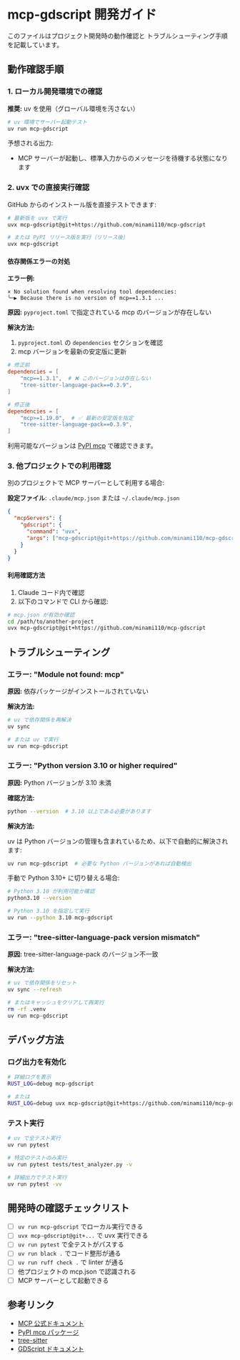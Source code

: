 # mcp-gdscript 開発ガイド

このファイルはプロジェクト開発時の動作確認と トラブルシューティング手順を記載しています。

## 動作確認手順

### 1. ローカル開発環境での確認

**推奨:** uv を使用（グローバル環境を汚さない）

```bash
# uv 環境でサーバー起動テスト
uv run mcp-gdscript
```

予想される出力:
- MCP サーバーが起動し、標準入力からのメッセージを待機する状態になります


### 2. uvx での直接実行確認

GitHub からのインストール版を直接テストできます:

```bash
# 最新版を uvx で実行
uvx mcp-gdscript@git+https://github.com/minami110/mcp-gdscript

# または PyPI リリース版を実行（リリース後）
uvx mcp-gdscript
```

#### 依存関係エラーの対処

**エラー例:**
```
× No solution found when resolving tool dependencies:
╰─▶ Because there is no version of mcp==1.3.1 ...
```

**原因:** `pyproject.toml` で指定されている mcp のバージョンが存在しない

**解決方法:**
1. `pyproject.toml` の `dependencies` セクションを確認
2. mcp バージョンを最新の安定版に更新

```toml
# 修正前
dependencies = [
    "mcp==1.3.1",  # ❌ このバージョンは存在しない
    "tree-sitter-language-pack==0.3.9",
]

# 修正後
dependencies = [
    "mcp>=1.19.0",  # ✅ 最新の安定版を指定
    "tree-sitter-language-pack==0.3.9",
]
```

利用可能なバージョンは [PyPI mcp](https://pypi.org/project/mcp/#history) で確認できます。

### 3. 他プロジェクトでの利用確認

別のプロジェクトで MCP サーバーとして利用する場合:

**設定ファイル**: `.claude/mcp.json` または `~/.claude/mcp.json`

```json
{
  "mcpServers": {
    "gdscript": {
      "command": "uvx",
      "args": ["mcp-gdscript@git+https://github.com/minami110/mcp-gdscript"]
    }
  }
}
```

#### 利用確認方法

1. Claude コード内で確認
2. 以下のコマンドで CLI から確認:

```bash
# mcp.json が有効か確認
cd /path/to/another-project
uvx mcp-gdscript@git+https://github.com/minami110/mcp-gdscript
```

## トラブルシューティング

### エラー: "Module not found: mcp"

**原因:** 依存パッケージがインストールされていない

**解決方法:**
```bash
# uv で依存関係を再解決
uv sync

# または uv で実行
uv run mcp-gdscript
```

### エラー: "Python version 3.10 or higher required"

**原因:** Python バージョンが 3.10 未満

**確認方法:**
```bash
python --version  # 3.10 以上である必要があります
```

**解決方法:**

uv は Python バージョンの管理も含まれているため、以下で自動的に解決されます:
```bash
uv run mcp-gdscript  # 必要な Python バージョンがあれば自動検出
```

手動で Python 3.10+ に切り替える場合:
```bash
# Python 3.10 が利用可能か確認
python3.10 --version

# Python 3.10 を指定して実行
uv run --python 3.10 mcp-gdscript
```

### エラー: "tree-sitter-language-pack version mismatch"

**原因:** tree-sitter-language-pack のバージョン不一致

**解決方法:**
```bash
# uv で依存関係をリセット
uv sync --refresh

# またはキャッシュをクリアして再実行
rm -rf .venv
uv run mcp-gdscript
```

## デバッグ方法

### ログ出力を有効化

```bash
# 詳細ログを表示
RUST_LOG=debug mcp-gdscript

# または
RUST_LOG=debug uvx mcp-gdscript@git+https://github.com/minami110/mcp-gdscript
```

### テスト実行

```bash
# uv で全テスト実行
uv run pytest

# 特定のテストのみ実行
uv run pytest tests/test_analyzer.py -v

# 詳細出力でテスト実行
uv run pytest -vv
```

## 開発時の確認チェックリスト

- [ ] `uv run mcp-gdscript` でローカル実行できる
- [ ] `uvx mcp-gdscript@git+...` で uvx 実行できる
- [ ] `uv run pytest` で全テストがパスする
- [ ] `uv run black .` でコード整形が通る
- [ ] `uv run ruff check .` で linter が通る
- [ ] 他プロジェクトの mcp.json で認識される
- [ ] MCP サーバーとして起動できる

## 参考リンク

- [MCP 公式ドキュメント](https://modelcontextprotocol.io/)
- [PyPI mcp パッケージ](https://pypi.org/project/mcp/)
- [tree-sitter](https://tree-sitter.github.io/tree-sitter/)
- [GDScript ドキュメント](https://docs.godotengine.org/en/stable/getting_started/scripting/gdscript/index.html)
